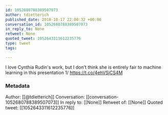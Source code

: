 ```yaml
---
id: 1052680788389507073
author: tdietterich
published_date: 2018-10-17 22:00:32 +00:00
conversation_id: 1052680788389507073
in_reply_to: None
retweet: None
quoted_tweet: 1052643311612235776
type: tweet
tags:

---
```


I love Cynthia Rudin's work, but I don't think she is entirely fair to machine learning in this presentation 1/ https://t.co/4ehVSjCS4M

### Metadata

Author: [[@tdietterich]]
Conversation: [[conversation-1052680788389507073]]
In reply to: [[None]]
Retweet of: [[None]]
Quoted tweet: [[1052643311612235776]]
